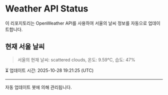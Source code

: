 
# Weather API Status

이 리포지토리는 OpenWeather API를 사용하여 서울의 날씨 정보를 자동으로 업데이트합니다.

## 현재 서울 날씨
> 서울의 현재 날씨: scattered clouds, 온도: 9.59°C, 습도: 47%

⏳ 업데이트 시간: 2025-10-28 19:21:25 (UTC)

---
자동 업데이트 봇에 의해 관리됩니다.
